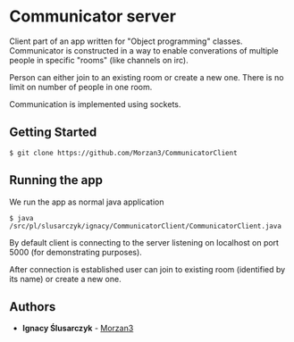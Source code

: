 # Communicator server

Client part of an app written for "Object programming" classes.
Communicator is constructed in a way to enable converations of multiple people in specific "rooms" (like channels on irc).

Person can either join to an existing room or create a new one.
There is no limit on number of people in one room.

Communication is implemented using sockets.

## Getting Started

```
$ git clone https://github.com/Morzan3/CommunicatorClient
```

## Running the app

We run the app as normal java application

```
$ java /src/pl/slusarczyk/ignacy/CommunicatorClient/CommunicatorClient.java

```

By default client is connecting to the server listening on localhost on port 5000 (for demonstrating purposes).

After connection is established user can join to existing room (identified by its name) or create a new one.

## Authors

* **Ignacy Ślusarczyk** - [Morzan3](https://github.com/Morzan3)
